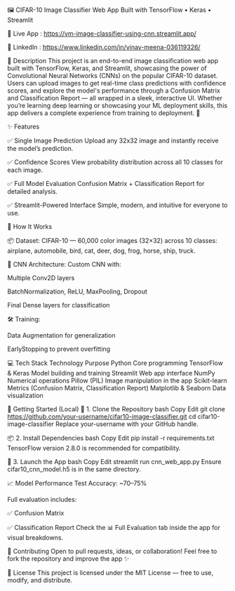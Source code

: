 🖼️ CIFAR-10 Image Classifier Web App
Built with TensorFlow • Keras • Streamlit

🔗 Live App : https://vm-image-classifier-using-cnn.streamlit.app/

🔗 LinkedIn : https://www.linkedin.com/in/vinay-meena-036119326/

🎯 Description
This project is an end-to-end image classification web app built with TensorFlow, Keras, and Streamlit, showcasing the power of Convolutional Neural Networks (CNNs) on the popular CIFAR-10 dataset.
Users can upload images to get real-time class predictions with confidence scores, and explore the model's performance through a Confusion Matrix and Classification Report — all wrapped in a sleek, interactive UI.
Whether you’re learning deep learning or showcasing your ML deployment skills, this app delivers a complete experience from training to deployment. 🚀

✨ Features

✅ Single Image Prediction
Upload any 32x32 image and instantly receive the model’s prediction.

✅ Confidence Scores
View probability distribution across all 10 classes for each image.

✅ Full Model Evaluation
Confusion Matrix + Classification Report for detailed analysis.

✅ Streamlit-Powered Interface
Simple, modern, and intuitive for everyone to use.

🚀 How It Works

📦 Dataset:
CIFAR-10 — 60,000 color images (32×32) across 10 classes:
airplane, automobile, bird, cat, deer, dog, frog, horse, ship, truck.

🧠 CNN Architecture:
Custom CNN with:

Multiple Conv2D layers

BatchNormalization, ReLU, MaxPooling, Dropout

Final Dense layers for classification

🛠️ Training:

Data Augmentation for generalization

EarlyStopping to prevent overfitting

💻 Tech Stack
Technology	Purpose
Python	Core programming
TensorFlow & Keras	Model building and training
Streamlit	Web app interface
NumPy	Numerical operations
Pillow (PIL)	Image manipulation in the app
Scikit-learn	Metrics (Confusion Matrix, Classification Report)
Matplotlib & Seaborn	Data visualization

🏁 Getting Started (Local)
🔧 1. Clone the Repository
bash
Copy
Edit
git clone https://github.com/your-username/cifar10-image-classifier.git
cd cifar10-image-classifier
Replace your-username with your GitHub handle.

📦 2. Install Dependencies
bash
Copy
Edit
pip install -r requirements.txt
TensorFlow version 2.8.0 is recommended for compatibility.

🚀 3. Launch the App
bash
Copy
Edit
streamlit run cnn_web_app.py
Ensure cifar10_cnn_model.h5 is in the same directory.

📈 Model Performance
Test Accuracy: ~70–75%

Full evaluation includes:

✅ Confusion Matrix

✅ Classification Report
Check the 📊 Full Evaluation tab inside the app for visual breakdowns.

🤝 Contributing
Open to pull requests, ideas, or collaboration!
Feel free to fork the repository and improve the app ✨

📄 License
This project is licensed under the MIT License — free to use, modify, and distribute.
